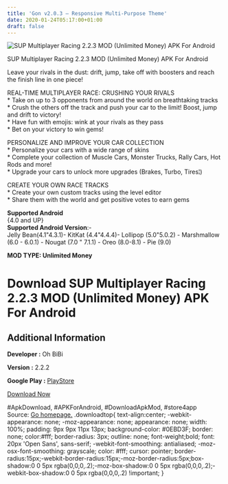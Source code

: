 ```yaml
---
title: 'Gon v2.0.3 – Responsive Multi-Purpose Theme'
date: 2020-01-24T05:17:00+01:00
draft: false
---
```


![SUP Multiplayer Racing 2.2.3 MOD (Unlimited Money) APK For Android](https://i2.wp.com/apkhome.net/wp-content/uploads/2020/01/SUP-Multiplayer-Racing-2.2.3-MOD-Unlimited-Money.jpg "SUP Multiplayer Racing 2.2.3 MOD (Unlimited Money) APK For Android")

  

SUP Multiplayer Racing 2.2.3 MOD (Unlimited Money) APK For Android

Leave your rivals in the dust: drift, jump, take off with boosters and reach the finish line in one piece!

REAL-TIME MULTIPLAYER RACE: CRUSHING YOUR RIVALS  
\* Take on up to 3 opponents from around the world on breathtaking tracks  
\* Crush the others off the track and push your car to the limit! Boost, jump and drift to victory!  
\* Have fun with emojis: wink at your rivals as they pass  
\* Bet on your victory to win gems!

PERSONALIZE AND IMPROVE YOUR CAR COLLECTION  
\* Personalize your cars with a wide range of skins  
\* Complete your collection of Muscle Cars, Monster Trucks, Rally Cars, Hot Rods and more!  
\* Upgrade your cars to unlock more upgrades (Brakes, Turbo, Tires¦)

CREATE YOUR OWN RACE TRACKS  
\* Create your own custom tracks using the level editor  
\* Share them with the world and get positive votes to earn gems

**Supported Android**  
{4.0 and UP}  
**Supported Android Version**:-  
Jelly Bean(4.1"4.3.1)- KitKat (4.4"4.4.4)- Lollipop (5.0"5.0.2) - Marshmallow (6.0 - 6.0.1) - Nougat (7.0 " 7.1.1) - Oreo (8.0-8.1) - Pie (9.0)

**MOD TYPE: Unlimited Money**

Download SUP Multiplayer Racing 2.2.3 MOD (Unlimited Money) APK For Android
===========================================================================

Additional Information
----------------------

**Developer :** Oh BiBi

**Version :** 2.2.2

**Google Play :** [PlayStore](https://play.google.com/store/apps/details?id=com.ohbibi.sup)

  

[Download Now](https://store4app.co/post/sup-multiplayer-racing-2-2-3-mod-unlimited-money-apk-for-android_1579778377)

  
#ApkDownload, #APKForAndroid, #DownloadApkMod, #store4app  
Source: [Go homepage.](https://store4app.co/post/sup-multiplayer-racing-2-2-3-mod-unlimited-money-apk-for-android_1579778377) .downloadtop{ text-align:center; -webkit-appearance: none; -moz-appearance: none; appearance: none; width: 100%; padding: 9px 9px 11px 13px; background-color: #0EBD3F; border: none; color:#fff; border-radius: 3px; outline: none; font-weight;bold; font: 20px 'Open Sans', sans-serif; -webkit-font-smoothing: antialiased; -moz-osx-font-smoothing: grayscale; color: #fff; cursor: pointer; border-radius:15px;-webkit-border-radius:15px;-moz-border-radius:5px;box-shadow:0 0 5px rgba(0,0,0,.2);-moz-box-shadow:0 0 5px rgba(0,0,0,.2);-webkit-box-shadow:0 0 5px rgba(0,0,0,.2) !important; }